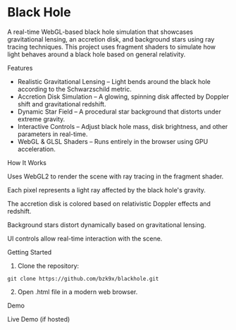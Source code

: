 # Black Hole

A real-time WebGL-based black hole simulation that showcases gravitational lensing, an accretion disk, and background stars using ray tracing techniques. This project uses fragment shaders to simulate how light behaves around a black hole based on general relativity.

Features

- Realistic Gravitational Lensing – Light bends around the black hole according to the Schwarzschild metric.
- Accretion Disk Simulation – A glowing, spinning disk affected by Doppler shift and gravitational redshift.
- Dynamic Star Field – A procedural star background that distorts under extreme gravity.
- Interactive Controls – Adjust black hole mass, disk brightness, and other parameters in real-time.
- WebGL & GLSL Shaders – Runs entirely in the browser using GPU acceleration.

How It Works

Uses WebGL2 to render the scene with ray tracing in the fragment shader.

Each pixel represents a light ray affected by the black hole's gravity.

The accretion disk is colored based on relativistic Doppler effects and redshift.

Background stars distort dynamically based on gravitational lensing.

UI controls allow real-time interaction with the scene.


Getting Started

1. Clone the repository:

```git clone https://github.com/bzk9x/blackhole.git```


2. Open .html file in a modern web browser.



Demo

Live Demo (if hosted) 
